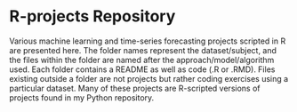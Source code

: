 # R-projects Repository
Various machine learning and time-series forecasting projects scripted in R are presented here. The folder names represent the dataset/subject, and the files within the folder are named after the approach/model/algorithm used. Each folder contains a README as well as code (.R or .RMD). Files existing outside a folder are not projects but rather coding exercises using a particular dataset. Many of these projects are R-scripted versions of projects found in my Python repository.
